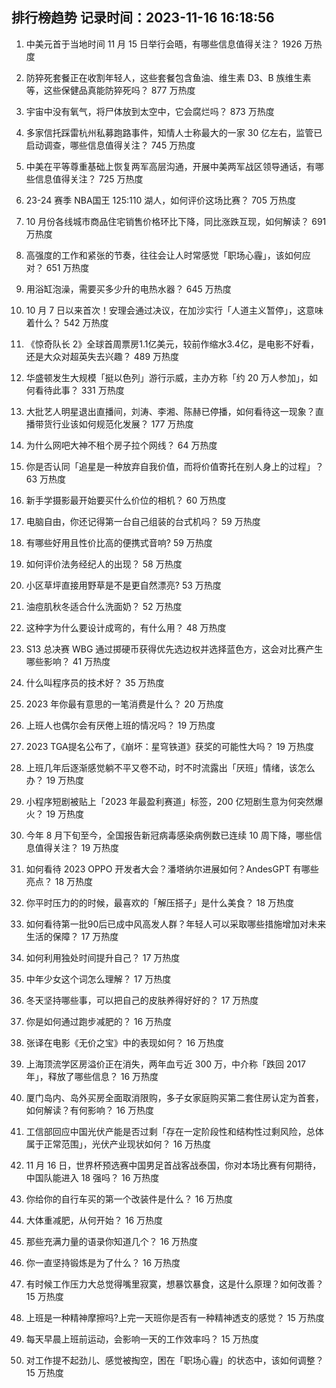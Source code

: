 
## 排行榜趋势 记录时间：2023-11-16 16:18:56
  
  1. 中美元首于当地时间 11 月 15 日举行会晤，有哪些信息值得关注？ 1926 万热度
    
  2. 防猝死套餐正在收割年轻人，这些套餐包含鱼油、维生素 D3、B 族维生素等，这些保健品真能防猝死吗？ 877 万热度
    
  3. 宇宙中没有氧气，将尸体放到太空中，它会腐烂吗？ 873 万热度
    
  4. 多家信托踩雷杭州私募跑路事件，知情人士称最大的一家 30 亿左右，监管已启动调查，哪些信息值得关注？ 745 万热度
    
  5. 中美在平等尊重基础上恢复两军高层沟通，开展中美两军战区领导通话，有哪些信息值得关注？ 725 万热度
    
  6. 23-24 赛季 NBA国王 125:110 湖人，如何评价这场比赛？ 705 万热度
    
  7. 10 月份各线城市商品住宅销售价格环比下降，同比涨跌互现，如何解读？ 691 万热度
    
  8. 高强度的工作和紧张的节奏，往往会让人时常感觉「职场心霾」，该如何应对？ 651 万热度
    
  9. 用浴缸泡澡，需要买多少升的电热水器？ 645 万热度
    
  10. 10 月 7 日以来首次！安理会通过决议，在加沙实行「人道主义暂停」，这意味着什么？ 542 万热度
    
  11. 《惊奇队长 2》全球首周票房1.1亿美元，较前作缩水3.4亿，是电影不好看，还是大众对超英失去兴趣？ 489 万热度
    
  12. 华盛顿发生大规模「挺以色列」游行示威，主办方称「约 20 万人参加」，如何看待此事？ 331 万热度
    
  13. 大批艺人明星退出直播间，刘涛、李湘、陈赫已停播，如何看待这一现象？直播带货行业该如何规范化发展？ 177 万热度
    
  14. 为什么网吧大神不租个房子拉个网线？ 64 万热度
    
  15. 你是否认同「追星是一种放弃自我价值，而将价值寄托在别人身上的过程」？ 63 万热度
    
  16. 新手学摄影最开始要买什么价位的相机？ 60 万热度
    
  17. 电脑自由，你还记得第一台自己组装的台式机吗？ 59 万热度
    
  18. 有哪些好用且性价比高的便携式音响? 59 万热度
    
  19. 如何评价法务经纪人的出现？ 58 万热度
    
  20. 小区草坪直接用野草是不是更自然漂亮? 53 万热度
    
  21. 油痘肌秋冬适合什么洗面奶？ 52 万热度
    
  22. 这种字为什么要设计成弯的，有什么用？ 48 万热度
    
  23. S13 总决赛 WBG 通过掷硬币获得优先选边权并选择蓝色方，这会对比赛产生哪些影响？ 41 万热度
    
  24. 什么叫程序员的技术好？ 35 万热度
    
  25. 2023 年你最有意思的一笔消费是什么？ 20 万热度
    
  26. 上班人也偶尔会有厌倦上班的情况吗？ 19 万热度
    
  27. 2023 TGA提名公布了，《崩坏：星穹铁道》获奖的可能性大吗？ 19 万热度
    
  28. 上班几年后逐渐感觉躺不平又卷不动，时不时流露出「厌班」情绪，该怎么办？ 19 万热度
    
  29. 小程序短剧被贴上「2023 年最盈利赛道」标签，200 亿短剧生意为何突然爆火？ 19 万热度
    
  30. 今年 8 月下旬至今，全国报告新冠病毒感染病例数已连续 10 周下降，哪些信息值得关注？ 19 万热度
    
  31. 如何看待 2023 OPPO 开发者大会？潘塔纳尔进展如何？AndesGPT 有哪些亮点？ 18 万热度
    
  32. 你平时压力的的时候，最喜欢的「解压搭子」是什么美食？ 18 万热度
    
  33. 如何看待第一批90后已成中风高发人群？年轻人可以采取哪些措施增加对未来生活的保障？ 17 万热度
    
  34. 如何利用独处时间提升自己？ 17 万热度
    
  35. 中年少女这个词怎么理解？ 17 万热度
    
  36. 冬天坚持哪些事，可以把自己的皮肤养得好好的？ 17 万热度
    
  37. 你是如何通过跑步减肥的？ 16 万热度
    
  38. 张译在电影《无价之宝》中的表现如何？ 16 万热度
    
  39. 上海顶流学区房溢价正在消失，两年血亏近 300 万，中介称「跌回 2017 年」，释放了哪些信息？ 16 万热度
    
  40. 厦门岛内、岛外买房全面取消限购，多子女家庭购买第二套住房认定为首套，如何解读？有何影响？ 16 万热度
    
  41. 工信部回应中国光伏产能是否过剩「存在一定阶段性和结构性过剩风险，总体属于正常范围」，光伏产业现状如何？ 16 万热度
    
  42. 11 月 16 日，世界杯预选赛中国男足首战客战泰国，你对本场比赛有何期待，中国队能进入 18 强吗？ 16 万热度
    
  43. 你给你的自行车买的第一个改装件是什么？ 16 万热度
    
  44. 大体重减肥，从何开始？ 16 万热度
    
  45. 那些充满力量的语录你知道几个？ 16 万热度
    
  46. 你一直坚持锻炼是为了什么？ 16 万热度
    
  47. 有时候工作压力大总觉得嘴里寂寞，想暴饮暴食，这是什么原理？如何改善？ 15 万热度
    
  48. 上班是一种精神摩擦吗?上完一天班你是否有一种精神透支的感觉？ 15 万热度
    
  49. 每天早晨上班前运动，会影响一天的工作效率吗？ 15 万热度
    
  50. 对工作提不起劲儿、感觉被掏空，困在「职场心霾」的状态中，该如何调整？ 15 万热度
    